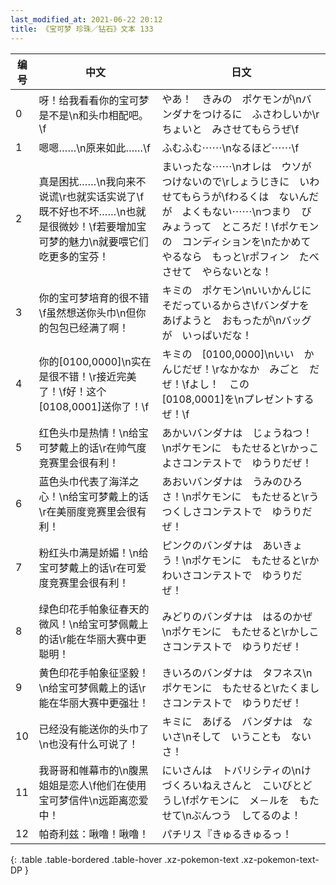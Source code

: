 ```yaml
---
last_modified_at: 2021-06-22 20:12
title: 《宝可梦 珍珠／钻石》文本 133
---
```

| 编号 | 中文 | 日文 |
| ---- | ---- | ---- |
| 0 | 呀！给我看看你的宝可梦是不是\n和头巾相配吧。\f | やあ！　きみの　ポケモンが\nバンダナをつけるに　ふさわしいか\rちょいと　みさせてもらうぜ\f |
| 1 | 嗯嗯……\n原来如此……\f | ふむふむ⋯⋯\nなるほど⋯⋯\f |
| 2 | 真是困扰……\n我向来不说谎\r也就实话实说了\f既不好也不坏……\n也就是很微妙！\f若要增加宝可梦的魅力\n就要喂它们吃更多的宝芬！ | まいったな⋯⋯\nオレは　ウソが　つけないので\rしょうじきに　いわせてもらうが\fわるくは　ないんだが　よくもない⋯⋯\nつまり　びみょうって　ところだ！\fポケモンの　コンディションを\nたかめてやるなら　もっと\rポフィン　たべさせて　やらないとな！ |
| 3 | 你的宝可梦培育的很不错\f虽然想送你头巾\n但你的包包已经满了啊！ | キミの　ポケモン\nいいかんじに　そだっているからさ\fバンダナを　あげようと　おもったが\nバッグが　いっぱいだな！ |
| 4 | 你的[0100,0000]\n实在是很不错！\r接近完美了！\f好！这个[0108,0001]送你了！\f | キミの　[0100,0000]\nいい　かんじだぜ！\rなかなか　みごと　だぜ！\fよし！　この　[0108,0001]を\nプレゼントするぜ！\f |
| 5 | 红色头巾是热情！\n给宝可梦戴上的话\r在帅气度竞赛里会很有利！ | あかいバンダナは　じょうねつ！\nポケモンに　もたせると\rかっこよさコンテストで　ゆうりだぜ！ |
| 6 | 蓝色头巾代表了海洋之心！\n给宝可梦戴上的话\r在美丽度竞赛里会很有利！ | あおいバンダナは　うみのひろさ！\nポケモンに　もたせると\rうつくしさコンテストで　ゆうりだぜ！ |
| 7 | 粉红头巾满是娇媚！\n给宝可梦戴上的话\r在可爱度竞赛里会很有利！ | ピンクのバンダナは　あいきょう！\nポケモンに　もたせると\rかわいさコンテストで　ゆうりだぜ！ |
| 8 | 绿色印花手帕象征春天的微风！\n给宝可梦佩戴上的话\r能在华丽大赛中更聪明！ | みどりのバンダナは　はるのかぜ\nポケモンに　もたせると\rかしこさコンテストで　ゆうりだぜ！ |
| 9 | 黄色印花手帕象征坚毅！\n给宝可梦佩戴上的话\r能在华丽大赛中更强壮！ | きいろのバンダナは　タフネス\nポケモンに　もたせると\rたくましさコンテストで　ゆうりだぜ！ |
| 10 | 已经没有能送你的头巾了\n也没有什么可说了！ | キミに　あげる　バンダナは　ないさ\nそして　いうことも　ないさ！ |
| 11 | 我哥哥和帷幕市的\n腹黑姐姐是恋人\f他们在使用宝可梦信件\n远距离恋爱中！ | にいさんは　トバリシティの\nけづくろいねえさんと　こいびとどうし\fポケモンに　メ－ルを　もたせて\nぶんつう　してるのよ！ |
| 12 | 帕奇利兹：啾噜！啾噜！ | パチリス『きゅるきゅるっ！ |
{: .table .table-bordered .table-hover .xz-pokemon-text .xz-pokemon-text-DP }